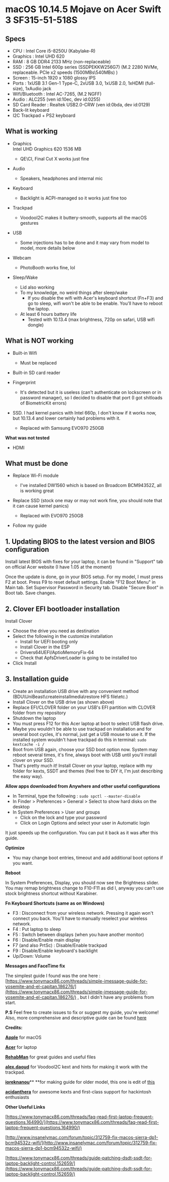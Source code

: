 
# macOS 10.14.5 Mojave on Acer Swift 3 SF315-51-518S

## Specs

- CPU : Intel Core i5-8250U (Kabylake-R)
- Graphics : Intel UHD 620
- RAM : 8 GB DDR4 2133 MHz (non-replaceable)
- SSD : 256 GB Intel 600p series (SSDPEKKW256G7) (M.2 2280 NVMe, replaceable. PCIe x2 speeds (1500MBs\540MBs) )
- Screen : 15-inch 1920 x 1080 glossy IPS
- Ports : 1xUSB 3.1 Gen-1 Type-C, 2xUSB 3.0, 1xUSB 2.0, 1xHDMI (full-size), 1xAudio jack
- Wifi/Bluetooth : Intel AC-7265, (M.2 NGFF)
- Audio : ALC255 (ven id:10ec, dev id:0255)
- SD Card Reader : Realtek USB2.0-CRW (ven id:0bda, dev id:0129)
- Back-lit keyboard
- I2C Trackpad + PS2 keyboard

## What is working

- Graphics  
Intel UHD Graphics 620 1536 МB
    - QE\CI, Final Cut X works just fine

- Audio
    - Speakers, headphones and internal mic

- Keyboard
    - Backlight is ACPI-managed so it works just fine too

- Trackpad
    - VoodooI2C makes it buttery-smooth, supports all the macOS gestures

- USB
    - Some injections has to be done and it may vary from model to model, more details below

- Webcam
    - PhotoBooth works fine, lol

- Sleep/Wake
    - Lid also working
    - To my knowledge, no weird things after sleep/wake
        - If you disable the wifi with Acer's keyboard shortcut (Fn+F3) and go to sleep, wifi won't be able to be enable. You'll have to reboot the laptop.
    - At least 6 hours battery life
        - Tested with 10.13.4 (max brightness, 720p on safari, USB wifi dongle)

## What is NOT working

- Built-in Wifi
    - Must be replaced

- Built-in SD card reader
- Fingerprint
    - It's detected but it is useless (can't authenticate on lockscreen or in password manager), so I decided to disable that port (I got shitloads of BiometricKit errors)
- SSD. I had kernel panics with Intel 660p, I don't know if it works now, but 10.13.4 and lower certainly had problems with it.
    - Replaced with Samsung EVO970 250GB

**What was not tested**

- HDMI

## What must be done

- Replace Wi-Fi module
    - I've installed DW1560 which is based on Broadcom BCM94352Z, all is working great

- Replace SSD (stock one may or may not work fine, you should note that it can cause kernel panics)
    - Replaced with EVO970 250GB

- Follow my guide

## 1. Updating BIOS to the latest version and BIOS configuration

Install
 latest BIOS with fixes for your laptop, it can be found in "Support" 
tab on official Acer website (I have 1.05 at the moment)

Once the update is done, go in your BIOS setup. For my model, I must press F2 at boot. Press F9 to reset default settings. Enable "F12 Boot Menu" in Main tab. Set Supervisor Password in Security tab. Disable "Secure Boot" in Boot tab. Save changes.

## 2. Clover EFI bootloader installation

Install Clover

- Choose the drive you need as destination
- Select the following in the customize installation
    - Install for UEFI booting only
    - Install Clover in the ESP
    - Drivers64UEFI/AptioMemoryFix-64
    - Check that ApfsDriverLoader is going to be installed too
- Click Install

## 3. Installation guide
- Create an installation USB drive with any convenient method (BDU\UniBeast\createinstallmedia\restore HFS file\etc.)
- Install Clover on the USB drive (as shown above)
- Replace EFI/CLOVER folder on your USB's EFI partition with CLOVER folder from my repository
- Shutdown the laptop
- You must press F12 for this Acer laptop at boot to select USB flash drive. 
- Maybe you wouldn't be able to use trackpad on installation and for several boot cycles, it's normal, just get a USB mouse to use it. If the installed system wouldn't have trackpad do this in terminal: `sudo kextcache -i /`
- Boot from USB again, choose your SSD boot option now. System may reboot several times, it's fine, always boot with USB until you'll install clover on your SSD.
- That's pretty much it! Install Clover on your laptop, replace with my folder for kexts, SSDT and themes (feel free to DIY it, I'm just describing the easy way).
 

**Allow apps downloaded from Anywhere and other useful configurations**

- In Terminal, type the following : 
`sudo spctl --master-disable`
- In Finder &gt; Preferences &gt; General &gt; Select to show hard disks on the desktop
- In System Preferences &gt; User and groups
    - Click on the lock and type your password
    - Click on Login Options and select your user in Automatic login

It just speeds up the configuration. You can put it back as it was after this guide.




**Optimize**


- You may change boot entries, timeout and add additional boot options if you want.

**Reboot**

In
 System Preferences, Display, you should now see the Brightness slider. 
You may remap brightness change to F10-F11 as did I, anyway you can't 
use stock brightness shortcut without Karabiner.

**Fn Keyboard Shortcuts (same as on Windows)**

- F3
 : Disconnect from your wireless network. Pressing it again won't 
connect you back. You'll have to manually reselect your wireless 
network.
- F4 : Put laptop to sleep
- F5 : Switch between displays (when you have another monitor)
- F6 : Disable/Enable main display
- F7 (and also PrtSc) : Disable/Enable trackpad
- F9 : Disable/Enable keyboard's backlight
- Up/Down: Volume

**Messages and FaceTime fix**

The simplest guide I found was the one here : [https://www.tonymacx86.com/threads/simple-imessage-guide-for-yosemite-and-el-capitan.186276/](https://www.tonymacx86.com/threads/simple-imessage-guide-for-yosemite-and-el-capitan.186276/) , but I didn't have any problems from start.

**P.S**
Feel free to create issues to fix or suggest my guide, you're welcome! Also, more comprehensive and descriptive guide can be found [here](https://www.tonymacx86.com/threads/guide-acer-swift-3-i5-8250u-mojave.249160/)

**Credits:**

[**Apple**](http://apple.com) for macOS

[**Acer**](http://acer.com) for laptop

[**RehabMan**](https://github.com/RehabMan) for great guides and useful files

[**alex.daoud**](https://github.com/alexandred) for VoodooI2C kext and hints for making it work with the trackpad.

[**ioreknanou**](https://www.tonymacx86.com/threads/guide-acer-swift-3-macos-sierra-10-12-2.210393/members/ioreknanou.80739/)** **for making guide for older model, this one is edit of [this](https://www.tonymacx86.com/threads/guide-acer-swift-3-macos-sierra-10-12-2.210393/)

[**acidanthera**](https://github.com/acidanthera) for awesome kexts and first-class support for hackintosh enthusiasts

**Other Useful Links**

[https://www.tonymacx86.com/threads/faq-read-first-laptop-frequent-questions.164990/](https://www.tonymacx86.com/threads/faq-read-first-laptop-frequent-questions.164990/)

[http://www.insanelymac.com/forum/topic/312759-fix-macos-sierra-dp1-bcm94532z-wifi/](http://www.insanelymac.com/forum/topic/312759-fix-macos-sierra-dp1-bcm94532z-wifi/)

[https://www.tonymacx86.com/threads/guide-patching-dsdt-ssdt-for-laptop-backlight-control.152659/](https://www.tonymacx86.com/threads/guide-patching-dsdt-ssdt-for-laptop-backlight-control.152659/)
